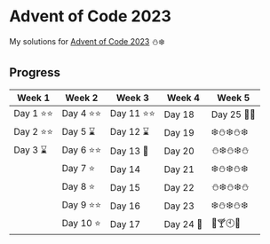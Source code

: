# Advent of Code 2023
My solutions for [Advent of Code 2023](https://adventofcode.com/2023/about) :snowman::snowflake: 	

## Progress

| Week 1             | Week 2             | Week 3              | Week 4              | Week 5              | 
| ------------------ | ------------------ | ------------------- | ------------------- | ------------------- |
| Day 1 :star::star: | Day 4 :star::star: | Day 11 :star::star: | Day 18              | Day 25 :christmas_tree::gift: |
| Day 2 :star::star: | Day 5 :hourglass:  | Day 12 :hourglass:  | Day 19              | :snowflake::snowman::snowflake::snowman::snowflake: |
| Day 3 :hourglass:  | Day 6 :star::star: | Day 13 :date:       | Day 20              | :snowman::snowflake::snowman::snowflake::snowman: |
|                    | Day 7 :star:       | Day 14              | Day 21              | :snowflake::snowman::snowflake::snowman::snowflake: |
|                    | Day 8 :star:       | Day 15              | Day 22              | :snowman::snowflake::snowman::snowflake::snowman: |
|                    | Day 9 :star::star: | Day 16              | Day 23              | :snowflake::snowman::snowflake::snowman::snowflake: |
|                    | Day 10 :star:      | Day 17              | Day 24 :santa:      | :beers::cocktail::clock10::confetti_ball: | 
